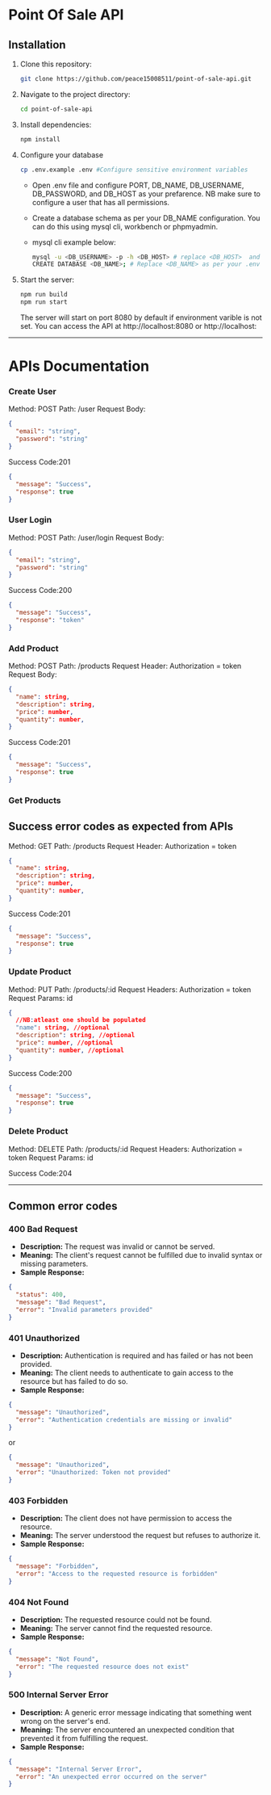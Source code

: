 # Point Of Sale API

## Installation

1. Clone this repository:

   ```bash
   git clone https://github.com/peace15008511/point-of-sale-api.git

   ```

2. Navigate to the project directory:

   ```bash
   cd point-of-sale-api

   ```

3. Install dependencies:

   ```bash
   npm install
   ```

4. Configure your database

   ```bash
   cp .env.example .env #Configure sensitive environment variables
   ```

   - Open .env file and configure PORT, DB_NAME, DB_USERNAME, DB_PASSWORD, and DB_HOST as your prefarence. NB make sure to configure a user that has all permissions.
   - Create a database schema as per your DB_NAME configuration. You can do this using mysql cli, workbench or phpmyadmin.

   - mysql cli example below:
     ```bash
     mysql -u <DB_USERNAME> -p -h <DB_HOST> # replace <DB_HOST>  and <DB_USERNAME> as per your .env configurations
     CREATE DATABASE <DB_NAME>; # Replace <DB_NAME> as per your .env configurations
     ```

5. Start the server:

   ```bash
   npm run build
   npm run start
   ```

   The server will start on port 8080 by default if environment varible <PORT> is not set. You can access the API at http://localhost:8080 or http://localhost:<PORT>

---

# APIs Documentation

### Create User

Method: POST
Path: /user
Request Body:

```json
{
  "email": "string",
  "password": "string"
}
```

Success Code:201

```json
{
  "message": "Success",
  "response": true
}
```

### User Login

Method: POST
Path: /user/login
Request Body:

```json
{
  "email": "string",
  "password": "string"
}
```

Success Code:200

```json
{
  "message": "Success",
  "response": "token"
}
```

### Add Product

Method: POST
Path: /products
Request Header: Authorization = token
Request Body:

```json
{
  "name": string,
  "description": string,
  "price": number,
  "quantity": number,
}
```

Success Code:201

```json
{
  "message": "Success",
  "response": true
}
```

### Get Products

## Success error codes as expected from APIs

Method: GET
Path: /products
Request Header: Authorization = token

```json
{
  "name": string,
  "description": string,
  "price": number,
  "quantity": number,
}
```

Success Code:201

```json
{
  "message": "Success",
  "response": true
}
```

### Update Product

Method: PUT
Path: /products/:id
Request Headers: Authorization = token
Request Params: id

```json
{
  //NB:atleast one should be populated
  "name": string, //optional
  "description": string, //optional
  "price": number, //optional
  "quantity": number, //optional
}
```

Success Code:200

```json
{
  "message": "Success",
  "response": true
}
```

### Delete Product

Method: DELETE
Path: /products/:id
Request Headers: Authorization = token
Request Params: id

Success Code:204

---

## Common error codes

### 400 Bad Request

- **Description:** The request was invalid or cannot be served.
- **Meaning:** The client's request cannot be fulfilled due to invalid syntax or missing parameters.
- **Sample Response:**

```json
{
  "status": 400,
  "message": "Bad Request",
  "error": "Invalid parameters provided"
}
```

### 401 Unauthorized

- **Description:** Authentication is required and has failed or has not been provided.
- **Meaning:** The client needs to authenticate to gain access to the resource but has failed to do so.
- **Sample Response:**

```json
{
  "message": "Unauthorized",
  "error": "Authentication credentials are missing or invalid"
}
```

or

```json
{
  "message": "Unauthorized",
  "error": "Unauthorized: Token not provided"
}
```

### 403 Forbidden

- **Description:** The client does not have permission to access the resource.
- **Meaning:** The server understood the request but refuses to authorize it.
- **Sample Response:**

```json
{
  "message": "Forbidden",
  "error": "Access to the requested resource is forbidden"
}
```

### 404 Not Found

- **Description:** The requested resource could not be found.
- **Meaning:** The server cannot find the requested resource.
- **Sample Response:**

```json
{
  "message": "Not Found",
  "error": "The requested resource does not exist"
}
```

### 500 Internal Server Error

- **Description:** A generic error message indicating that something went wrong on the server's end.
- **Meaning:** The server encountered an unexpected condition that prevented it from fulfilling the request.
- **Sample Response:**

```json
{
  "message": "Internal Server Error",
  "error": "An unexpected error occurred on the server"
}
```
